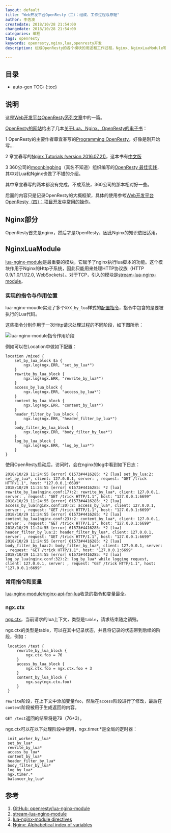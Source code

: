 ```yaml
---
layout: default
title: "Web开发平台OpenResty（二）：组成、工作过程与原理"
author: 李佶澳
createdate: 2018/10/28 21:54:00
changedate: 2018/10/28 21:54:00
categories: 编程
tags: openresty
keywords: openresty,nginx,lua,openresty开发
description: 组成OpenResty的各个模块的用途和工作过程，Nginx、NginxLuaModule等模块以及引入的lua package的用途和用法

---
```


## 目录
* auto-gen TOC:
{:toc}

## 说明

这是[Web开发平台OpenResty系列文章](https://www.lijiaocn.com/tags/class.html)中的一篇。

[OpenResty的网站](https://openresty.org)给出了几本[关于Lua、Nginx、OpenResty的电子书](https://openresty.org/en/ebooks.html)：

1  OpenResty的主要作者章宜春写的[Programming OpenResty](https://openresty.gitbooks.io/programming-openresty/content/)，好像是刚开始写...

2  章宜春写的[Nginx Tutorials (version 2016.07.21)](https://openresty.org/download/agentzh-nginx-tutorials-en.html)，这本书有[中文版](https://openresty.org/download/agentzh-nginx-tutorials-zhcn.html)

3  360公司的[moonbingbing](https://github.com/moonbingbing)（真名不知道）组织编写的[OpenResty 最佳实践][4]，其中对Lua和Nginx也做了不错的介绍。

其中章宜春写的两本都没有完成，不成系统，360公司的那本相对好一些。

后面的内容只是记录OpenResty的大概框架，具体的使用参考[Web开发平台OpenResty（四）：项目开发中常用的操作](https://www.lijiaocn.com/%E7%BC%96%E7%A8%8B/2018/11/09/openresty-study-04-development.html)。

## Nginx部分

OpenResty首先是nginx，然后才是OpenResty，因此Nginx的知识依旧适用。

## NginxLuaModule

[lua-nginx-module][1]是最重要的模块，它赋予了nginx执行lua脚本的功能。这个模块作用于Nginx的Http子系统，因此只能用来处理HTTP协议族（HTTP 0.9/1.0/1.1/2.0, WebSockets）。对于TCP，引入的模块是[stream-lua-nginx-module][2]。

### 实现的指令与作用位置

lua-nginx-moudle实现了多个`XXX_by_lua`样式的[配置指令][3]，指令中包含的是要被执行的Lua代码。

这些指令分别作用于一次Http请求处理过程的不同阶段，如下图所示：

![lua-nginx-module指令作用阶段](https://cloud.githubusercontent.com/assets/2137369/15272097/77d1c09e-1a37-11e6-97ef-d9767035fc3e.png)

例如可以在Location中做如下配置：

	location /mixed {
	    set_by_lua_block $a {
	        ngx.log(ngx.ERR, "set_by_lua*")
	    }
	    rewrite_by_lua_block {
	        ngx.log(ngx.ERR, "rewrite_by_lua*")
	    }
	    access_by_lua_block {
	        ngx.log(ngx.ERR, "access_by_lua*")
	    }
	    content_by_lua_block {
	        ngx.log(ngx.ERR, "content_by_lua*")
	    }
	    header_filter_by_lua_block {
	        ngx.log(ngx.ERR, "header_filter_by_lua*")
	    }
	    body_filter_by_lua_block {
	        ngx.log(ngx.ERR, "body_filter_by_lua*")
	    }
	    log_by_lua_block {
	        ngx.log(ngx.ERR, "log_by_lua*")
	    }
	}

使用OpenResty启动后，访问时，会在nginx的log中看到如下日志：

	2018/10/29 11:24:55 [error] 61573#4416285: *2 [lua] set_by_lua:2: set_by_lua*, client: 127.0.0.1, server: , request: "GET /trick HTTP/1.1", host: "127.0.0.1:6699"
	2018/10/29 11:24:55 [error] 61573#4416285: *2 [lua] rewrite_by_lua(nginx.conf:17):2: rewrite_by_lua*, client: 127.0.0.1, server: , request: "GET /trick HTTP/1.1", host: "127.0.0.1:6699"
	2018/10/29 11:24:55 [error] 61573#4416285: *2 [lua] access_by_lua(nginx.conf:20):2: access_by_lua*, client: 127.0.0.1, server: , request: "GET /trick HTTP/1.1", host: "127.0.0.1:6699"
	2018/10/29 11:24:55 [error] 61573#4416285: *2 [lua] content_by_lua(nginx.conf:23):2: content_by_lua*, client: 127.0.0.1, server: , request: "GET /trick HTTP/1.1", host: "127.0.0.1:6699"
	2018/10/29 11:24:55 [error] 61573#4416285: *2 [lua] header_filter_by_lua:2: header_filter_by_lua*, client: 127.0.0.1, server: , request: "GET /trick HTTP/1.1", host: "127.0.0.1:6699"
	2018/10/29 11:24:55 [error] 61573#4416285: *2 [lua] body_filter_by_lua:2: body_filter_by_lua*, client: 127.0.0.1, server: , request: "GET /trick HTTP/1.1", host: "127.0.0.1:6699"
	2018/10/29 11:24:55 [error] 61573#4416285: *2 [lua] log_by_lua(nginx.conf:32):2: log_by_lua* while logging request, client: 127.0.0.1, server: , request: "GET /trick HTTP/1.1", host: "127.0.0.1:6699"

### 常用指令和变量

[lua-nginx-module/nginx-api-for-lua](https://github.com/openresty/lua-nginx-module#nginx-api-for-lua)收录的指令和变量最全。

### ngx.ctx

[ngx.ctx](https://github.com/openresty/lua-nginx-module#ngxctx)，当前请求的lua上下文，类型是`table`，请求结束随之销毁。

ngx.ctx的类型是table，可以在其中记录状态，并且将记录的状态带到后续的阶段，例如：

	 location /test {
	     rewrite_by_lua_block {
	         ngx.ctx.foo = 76
	     }
	     access_by_lua_block {
	         ngx.ctx.foo = ngx.ctx.foo + 3
	     }
	     content_by_lua_block {
	         ngx.say(ngx.ctx.foo)
	     }
	 }

`rewrite`阶段，在上下文中添加变量`foo`，然后在`access`阶段进行了修改，最后在`content`阶段被用于生成返回的内容。

`GET /test`返回的结果将是79（76+3）。

ngx.ctx可以在以下处理阶段中使用，ngx.timer.*是全局的定时器：

	 init_worker_by_lua*
	 set_by_lua*
	 rewrite_by_lua*
	 access_by_lua*
	 content_by_lua*
	 header_filter_by_lua*
	 body_filter_by_lua*
	 log_by_lua*
	 ngx.timer.*
	 balancer_by_lua*

## 参考

1. [GitHub: openresty/lua-nginx-module][1]
2. [stream-lua-nginx-module][2]
3. [lua-nginx-module directives][3]
4. [Nginx: Alphabetical index of variables][4]

[1]: https://github.com/openresty/lua-nginx-module  "GitHub: openresty/lua-nginx-module"
[2]: https://github.com/openresty/stream-lua-nginx-module#readme  "stream-lua-nginx-module" 
[3]: https://github.com/openresty/lua-nginx-module#directives  "lua-nginx-module directives"
[4]: http://nginx.org/en/docs/varindex.html "Nginx: Alphabetical index of variables"
